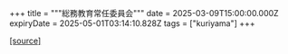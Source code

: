 +++
title = """総務教育常任委員会"""
date = 2025-03-09T15:00:00.000Z
expiryDate = 2025-05-01T03:14:10.828Z
tags = ["kuriyama"]
+++


[[source]](https://www.town.kuriyama.hokkaido.jp/site/gikai/30169.html)
